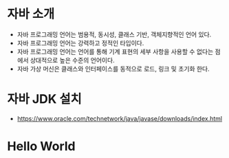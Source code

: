 # 자바 소개
* 자바 프로그래밍 언어는 범용적, 동시성, 클래스 기반, 객체지향적인 언어 있다.
* 자바 프로그래밍 언어는 강력하고 정적인 타입이다.
* 자바 프로그래밍 언어는 언어를 통해 기계 표현의 세부 사항을 사용할 수 없다는 점에서 상대적으로 높은 수준의 언어이다.
* 자바 가상 머신은 클래스와 인터페이스를 동적으로 로드, 링크 및 초기화 한다.

# 자바 JDK 설치
* https://www.oracle.com/technetwork/java/javase/downloads/index.html

# Hello World
